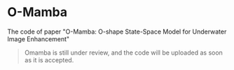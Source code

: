 # O-Mamba
The code of paper "O-Mamba: O-shape State-Space Model for Underwater Image Enhancement"
> Omamba is still under review, and the code will be uploaded as soon as it is accepted.
